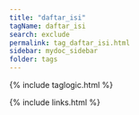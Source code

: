 ```yaml
---
title: "daftar_isi"
tagName: daftar_isi
search: exclude
permalink: tag_daftar_isi.html
sidebar: mydoc_sidebar
folder: tags
---
```

{% include taglogic.html %}

{% include links.html %}
